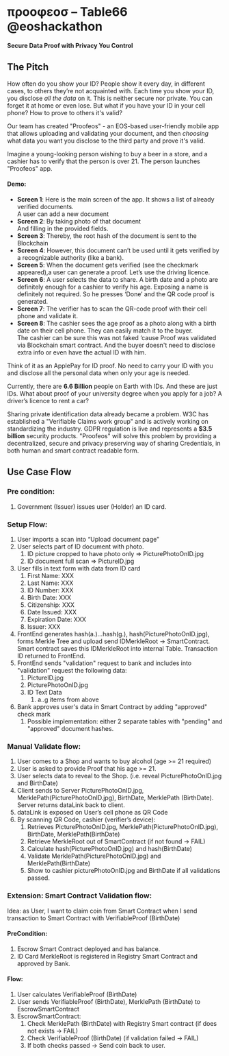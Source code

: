# προοφεοσ – Table66 @eoshackathon
__Secure Data Proof with Privacy You Control__

## The Pitch

How often do you show your ID? People show it every day, in different cases, to others they’re not acquainted with. Each time you show your ID, you disclose _all the data_ on it. This is neither secure nor private. You can forget it at home or even lose. But what if you have your ID in your cell phone? How to prove to others it's valid?

Our team has created "Proofeos" - an EOS-based user-friendly mobile app that allows uploading and validating your document, and then _choosing_ what data you want you disclose to the third party and prove it's valid. 

Imagine a young-looking person wishing to buy a beer in a store, and a cashier has to verify that the person is over 21. The person launches "Proofeos" app. 


#### Demo: 
* __Screen 1__: Here is the main screen of the app. It shows a list of already verified documents.   
  A user can add a new document
* __Screen 2__: By taking photo of that document  
  And filling in the provided fields.
* __Screen 3__: Thereby, the root hash of the document is sent to the Blockchain 
* __Screen 4__: However, this document can’t be used until it gets verified by a recognizable authority (like a bank).
* __Screen 5__: When the document gets verified (see the checkmark appeared),a user can generate a proof. Let’s use the driving licence.
* __Screen 6__: A user selects the data to share. A birth date and a photo are definitely enough for a cashier to verify his age. Exposing a name is definitely not required. So he presses ‘Done’ and the QR code proof is generated.
* __Screen 7__: The verifier has to scan the QR-code proof with their cell phone and validate it.
* __Screen 8__: The cashier sees the age proof as a photo along with a birth date on their cell phone. They can easily match it to the buyer.   
  The cashier can be sure this was not faked ‘cause Proof was validated via Blockchain smart contract. And the buyer doesn't need to disclose extra info or even have the actual ID with him. 

Think of it as an ApplePay for ID proof. No need to carry your ID with you and disclose all the personal data when only your age is needed.

Currently, there are __6.6 Billion__ people on Earth with IDs. And these are just IDs. What about proof of your university degree when you apply for a job? A driver’s licence to rent a car? 

Sharing private identification data already became a problem. W3C has established a "Verifiable Claims work group" and is actively working on standardizing the industry. GDPR regulation is live and represents a __$3.5 billion__ security products. "Proofeos" will solve this problem by providing a decentralized, secure and privacy preserving way of sharing Credentials, in both human and smart contract readable form. 

## Use Case Flow 

### Pre condition:
1. Government (Issuer) issues user (Holder) an ID card.

### Setup Flow: 
1. User imports a scan into “Upload document page”
1. User selects part of ID document with photo.
    1. ID picture cropped to have photo only => PicturePhotoOnID.jpg
    1. ID document full scan => PictureID.jpg
1. User fills in text form with data from ID card
    1. First Name: XXX
    1. Last Name: XXX
    1. ID Number: XXX
    1. Birth Date: XXX
    1. Citizenship: XXX
    1. Date Issued: XXX
    1. Expiration Date: XXX
    1. Issuer: XXX
1. FrontEnd generates hash(a.)...hash(g.), hash(PicturePhotoOnID.jpg), forms Merkle Tree and upload send IDMerkleRoot -> SmartContract. Smart contract saves this IDMerkleRoot into internal Table. Transaction ID returned to FrontEnd.
1. FrontEnd sends "validation" request to bank and includes into "validation" request the following data:
    1. PictureID.jpg
    1. PicturePhotoOnID.jpg
    1. ID Text Data
        1. a..g items from above
1. Bank approves user's data in Smart Contract by adding "approved" check mark
    1. Possible implementation: either 2 separate tables with "pending" and "approved" document hashes.


### Manual Validate flow: 
1. User comes to a Shop and wants to buy alcohol (age >= 21 required)
1. User is asked to provide Proof that his age >= 21. 
1. User selects data to reveal to the Shop. (i.e. reveal PicturePhotoOnID.jpg and BirthDate)
1. Client sends to Server PicturePhotoOnID.jpg, MerklePath(PicturePhotoOnID.jpg), BirthDate, MerklePath (BirthDate). Server returns dataLink back to client.
1. dataLink is exposed on User’s cell phone as QR Code 
1. By scanning QR Code, cashier (verifier’s device):
    1. Retrieves PicturePhotoOnID.jpg, MerklePath(PicturePhotoOnID.jpg), BirthDate, MerklePath(BirthDate)
    1. Retrieve MerkleRoot out of SmartContract (if not found -> FAIL)
    1. Calculate hash(PicturePhotoOnID.jpg) and hash(BirthDate)
    1. Validate MerklePath(PicturePhotoOnID.jpg) and MerklePath(BirthDate)
    1. Show to cashier picturePhotoOnID.jpg and BirthDate if all validations passed. 


### Extension: Smart Contract Validation flow:
Idea: as User, I want to claim coin from Smart Contract when I send transaction to Smart Contract with VerifiableProof (BirthDate)

#### PreCondition: 
1. Escrow Smart Contract deployed and has balance.
1. ID Card MerkleRoot is registered in Registry Smart Contract and approved by Bank.

#### Flow: 
1. User calculates VerifiableProof (BirthDate) 
1. User sends VerifiableProof (BirthDate), MerklePath (BirthDate) to EscrowSmartContract
1. EscrowSmartContract:
    1. Check MerklePath (BirthDate) with Registry Smart contract (if does not exists -> FAIL)
    1. Check VerifiableProof (BirthDate) (if validation failed -> FAIL)
    1. If both checks passed -> Send coin back to user.
